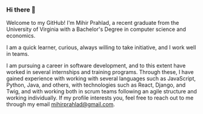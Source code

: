 ### Hi there 👋

<p>
  Welcome to my GitHub! I'm Mihir Prahlad, a recent graduate from the University of Virginia with a Bachelor's Degree in computer science and economics. 
  
  I am a quick learner, curious, always willing to take initiative, and I work well in teams. 
  
  I am pursuing a career in software development, and to this extent have worked in several internships and training programs. Through these, I have gained experience with working with several languages such as JavaScript, Python, Java, and others, with technologies such as React, Django, and Twig, and with working both in scrum teams following an agile structure and working individually. If my profile interests you, feel free to reach out to me through my email <a href="mailto: mihirprahlad@gmail.com">mihirprahlad@gmail.com</a>.
</p>
<!--
**mihirprahlad/mihirprahlad** is a ✨ _special_ ✨ repository because its `README.md` (this file) appears on your GitHub profile.

Here are some ideas to get you started:

- 🔭 I’m currently working on ...
- 🌱 I’m currently learning ...
- 👯 I’m looking to collaborate on ...
- 🤔 I’m looking for help with ...
- 💬 Ask me about ...
- 📫 How to reach me: ...
- 😄 Pronouns: ...
- ⚡ Fun fact: ...
-->

